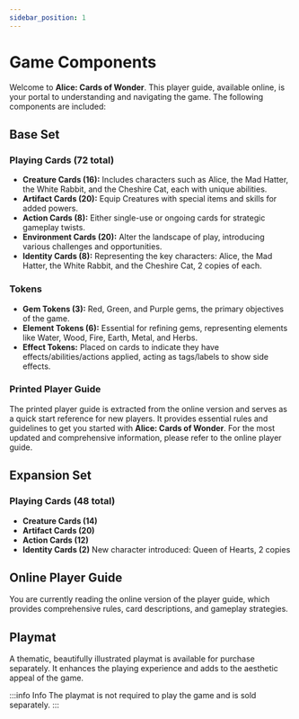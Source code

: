 ```yaml
---
sidebar_position: 1
---
```


# Game Components

Welcome to **Alice: Cards of Wonder**. This player guide, available online, is your portal to understanding and navigating the game. The following components are included:

## Base Set

### Playing Cards (72 total)
   - **Creature Cards (16):** Includes characters such as Alice, the Mad Hatter, the White Rabbit, and the Cheshire Cat, each with unique abilities.
   - **Artifact Cards (20):** Equip Creatures with special items and skills for added powers.
   - **Action Cards (8):** Either single-use or ongoing cards for strategic gameplay twists.
   - **Environment Cards (20):** Alter the landscape of play, introducing various challenges and opportunities.
   - **Identity Cards (8):** Representing the key characters: Alice, the Mad Hatter, the White Rabbit, and the Cheshire Cat, 2 copies of each.

### Tokens
- **Gem Tokens (3):** Red, Green, and Purple gems, the primary objectives of the game.
- **Element Tokens (6):** Essential for refining gems, representing elements like Water, Wood, Fire, Earth, Metal, and Herbs.
- **Effect Tokens:** Placed on cards to indicate they have effects/abilities/actions applied, acting as tags/labels to show side effects.

### Printed Player Guide
The printed player guide is extracted from the online version and serves as a quick start reference for new players. It provides essential rules and guidelines to get you started with **Alice: Cards of Wonder**. For the most updated and comprehensive information, please refer to the online player guide.

## Expansion Set

### Playing Cards (48 total)
- **Creature Cards (14)**
- **Artifact Cards (20)**
- **Action Cards (12)**
- **Identity Cards (2)** New character introduced: Queen of Hearts, 2 copies

## Online Player Guide
You are currently reading the online version of the player guide, which provides comprehensive rules, card descriptions, and gameplay strategies.

## Playmat 
A thematic, beautifully illustrated playmat is available for purchase separately. It enhances the playing experience and adds to the aesthetic appeal of the game.

:::info Info
The playmat is not required to play the game and is sold separately.
:::
